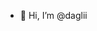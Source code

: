 - 👋 Hi, I’m @daglii


<!---
daglii/daglii is a ✨ special ✨ repository because its `README.md` (this file) appears on your GitHub profile.
You can click the Preview link to take a look at your changes.
--->
